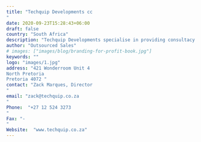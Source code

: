 ```yaml
---
title: "Techquip Developments cc
"
date: 2020-09-23T15:28:43+06:00
draft: false
country: "South Africa"
description: "Techquip Developments specialise in providing consultacy and system solutions into the Bakery and Meat Processing Foods industry of South Africa. With offices in Pretoria and Durban with our fabrication facility based in Durban, TECHQUIP has the capacity to design, build and install machines outside of these fields. Numerous projects involving both total responsibility, and joint venture projects have been carried out by TECHQUIP. The Company has the infrastructure to facilitate most aspects of machine building and engineering solutions."
author: "Outsourced Sales"
# images: ["images/blog/branding-for-profit-book.jpg"]
keywords: ""
logo: "images/1.jpg"
address: "421 Wonderroom Unit 4
North Pretoria
Pretoria 4072 "
contact: "Zack Marques, Director
"
email: "zack@techquip.co.za
"
Phone:  "+27 12 524 3273
"
Fax: "-
​​​​​​​"
Website:  "www.techquip.co.za"
---
```

